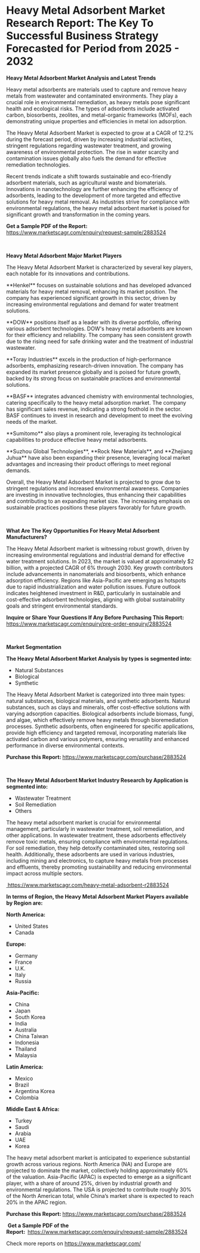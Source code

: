 <p><h1>Heavy Metal Adsorbent Market Research Report: The Key To Successful Business Strategy Forecasted for Period from 2025 - 2032</h1></p><p><strong>Heavy Metal Adsorbent Market Analysis and Latest Trends</strong></p>
<p><p>Heavy metal adsorbents are materials used to capture and remove heavy metals from wastewater and contaminated environments. They play a crucial role in environmental remediation, as heavy metals pose significant health and ecological risks. The types of adsorbents include activated carbon, biosorbents, zeolites, and metal-organic frameworks (MOFs), each demonstrating unique properties and efficiencies in metal ion adsorption.</p><p>The Heavy Metal Adsorbent Market is expected to grow at a CAGR of 12.2% during the forecast period, driven by increasing industrial activities, stringent regulations regarding wastewater treatment, and growing awareness of environmental protection. The rise in water scarcity and contamination issues globally also fuels the demand for effective remediation technologies. </p><p>Recent trends indicate a shift towards sustainable and eco-friendly adsorbent materials, such as agricultural waste and biomaterials. Innovations in nanotechnology are further enhancing the efficiency of adsorbents, leading to the development of more targeted and effective solutions for heavy metal removal. As industries strive for compliance with environmental regulations, the heavy metal adsorbent market is poised for significant growth and transformation in the coming years.</p></p>
<p><strong>Get a Sample PDF of the Report:&nbsp;</strong> <a href="https://www.marketscagr.com/enquiry/request-sample/2883524?utm_campaign=3249&utm_medium=2&utm_source=Github&utm_content=ia&utm_term=13032025&utm_id=heavy-metal-adsorbent">https://www.marketscagr.com/enquiry/request-sample/2883524</a></p>
<p>&nbsp;</p>
<p><strong>Heavy Metal Adsorbent Major Market Players</strong></p>
<p><p>The Heavy Metal Adsorbent Market is characterized by several key players, each notable for its innovations and contributions. </p><p>**Henkel** focuses on sustainable solutions and has developed advanced materials for heavy metal removal, enhancing its market position. The company has experienced significant growth in this sector, driven by increasing environmental regulations and demand for water treatment solutions.</p><p>**DOW** positions itself as a leader with its diverse portfolio, offering various adsorbent technologies. DOW's heavy metal adsorbents are known for their efficiency and reliability. The company has seen consistent growth due to the rising need for safe drinking water and the treatment of industrial wastewater.</p><p>**Toray Industries** excels in the production of high-performance adsorbents, emphasizing research-driven innovation. The company has expanded its market presence globally and is poised for future growth, backed by its strong focus on sustainable practices and environmental solutions.</p><p>**BASF** integrates advanced chemistry with environmental technologies, catering specifically to the heavy metal adsorption market. The company has significant sales revenue, indicating a strong foothold in the sector. BASF continues to invest in research and development to meet the evolving needs of the market.</p><p>**Sumitomo** also plays a prominent role, leveraging its technological capabilities to produce effective heavy metal adsorbents. </p><p>**Suzhou Global Technologies**, **Rock New Materials**, and **Zhejiang Juhua** have also been expanding their presence, leveraging local market advantages and increasing their product offerings to meet regional demands.</p><p>Overall, the Heavy Metal Adsorbent Market is projected to grow due to stringent regulations and increased environmental awareness. Companies are investing in innovative technologies, thus enhancing their capabilities and contributing to an expanding market size. The increasing emphasis on sustainable practices positions these players favorably for future growth.</p></p>
<p>&nbsp;</p>
<p><strong>What Are The Key Opportunities For Heavy Metal Adsorbent Manufacturers?</strong></p>
<p><p>The Heavy Metal Adsorbent market is witnessing robust growth, driven by increasing environmental regulations and industrial demand for effective water treatment solutions. In 2023, the market is valued at approximately $2 billion, with a projected CAGR of 6% through 2030. Key growth contributors include advancements in nanomaterials and biosorbents, which enhance adsorption efficiency. Regions like Asia-Pacific are emerging as hotspots due to rapid industrialization and water pollution issues. Future outlook indicates heightened investment in R&D, particularly in sustainable and cost-effective adsorbent technologies, aligning with global sustainability goals and stringent environmental standards.</p></p>
<p><strong>Inquire or Share Your Questions If Any Before Purchasing This Report:</strong> <a href="https://www.marketscagr.com/enquiry/pre-order-enquiry/2883524?utm_campaign=3249&utm_medium=2&utm_source=Github&utm_content=ia&utm_term=13032025&utm_id=heavy-metal-adsorbent">https://www.marketscagr.com/enquiry/pre-order-enquiry/2883524</a></p>
<p>&nbsp;</p>
<p><strong>Market Segmentation</strong></p>
<p><strong>The Heavy Metal Adsorbent Market Analysis by types is segmented into:</strong></p>
<p><ul><li>Natural Substances</li><li>Biological</li><li>Synthetic</li></ul></p>
<p><p>The Heavy Metal Adsorbent Market is categorized into three main types: natural substances, biological materials, and synthetic adsorbents. Natural substances, such as clays and minerals, offer cost-effective solutions with varying adsorption capacities. Biological adsorbents include biomass, fungi, and algae, which effectively remove heavy metals through bioremediation processes. Synthetic adsorbents, often engineered for specific applications, provide high efficiency and targeted removal, incorporating materials like activated carbon and various polymers, ensuring versatility and enhanced performance in diverse environmental contexts.</p></p>
<p><strong>Purchase this Report:&nbsp;</strong><a href="https://www.marketscagr.com/purchase/2883524?utm_campaign=3249&utm_medium=2&utm_source=Github&utm_content=ia&utm_term=13032025&utm_id=heavy-metal-adsorbent">https://www.marketscagr.com/purchase/2883524</a></p>
<p>&nbsp;</p>
<p><strong>The Heavy Metal Adsorbent Market Industry Research by Application is segmented into:</strong></p>
<p><ul><li>Wastewater Treatment</li><li>Soil Remediation</li><li>Others</li></ul></p>
<p><p>The heavy metal adsorbent market is crucial for environmental management, particularly in wastewater treatment, soil remediation, and other applications. In wastewater treatment, these adsorbents effectively remove toxic metals, ensuring compliance with environmental regulations. For soil remediation, they help detoxify contaminated sites, restoring soil health. Additionally, these adsorbents are used in various industries, including mining and electronics, to capture heavy metals from processes and effluents, thereby promoting sustainability and reducing environmental impact across multiple sectors.</p></p>
<p><a href="https://www.marketscagr.com/heavy-metal-adsorbent-r2883524?utm_campaign=3249&utm_medium=2&utm_source=Github&utm_content=ia&utm_term=13032025&utm_id=heavy-metal-adsorbent">&nbsp;https://www.marketscagr.com/heavy-metal-adsorbent-r2883524</a></p>
<p><strong>In terms of Region, the Heavy Metal Adsorbent Market Players available by Region are:</strong></p>
<p>
    <p> <strong> North America: </strong>
        <ul>
            <li>United States</li>
            <li>Canada</li>
        </ul>
        </p> 
    <p> <strong> Europe: </strong>
        <ul>
            <li>Germany</li>
            <li>France</li>
            <li>U.K.</li>
            <li>Italy</li>
            <li>Russia</li>
        </ul>
        </p> 
    <p> <strong> Asia-Pacific: </strong>
        <ul>
            <li>China</li>
            <li>Japan</li>
            <li>South Korea</li>
            <li>India</li>
            <li>Australia</li>
            <li>China Taiwan</li>
            <li>Indonesia</li>
            <li>Thailand</li>
            <li>Malaysia</li>
        </ul>
        </p> 
    <p> <strong> Latin America: </strong>
        <ul>
            <li>Mexico</li>
            <li>Brazil</li>
            <li>Argentina Korea</li>
            <li>Colombia</li>
        </ul>
        </p> 
    <p> <strong> Middle East & Africa: </strong>
        <ul>
            <li>Turkey</li>
            <li>Saudi</li>
            <li>Arabia</li>
            <li>UAE</li>
            <li>Korea</li>
        </ul>
    </p>
    </p>
<p><p>The heavy metal adsorbent market is anticipated to experience substantial growth across various regions. North America (NA) and Europe are projected to dominate the market, collectively holding approximately 60% of the valuation. Asia-Pacific (APAC) is expected to emerge as a significant player, with a share of around 25%, driven by industrial growth and environmental regulations. The USA is projected to contribute roughly 30% of the North American total, while China’s market share is expected to reach 20% in the APAC region.</p></p>
<p><strong>Purchase this Report: </strong><a href="https://www.marketscagr.com/purchase/2883524?utm_campaign=3249&utm_medium=2&utm_source=Github&utm_content=ia&utm_term=13032025&utm_id=heavy-metal-adsorbent">https://www.marketscagr.com/purchase/2883524</a></p>
<p>&nbsp;<strong>Get a Sample PDF of the Report:&nbsp;&nbsp;</strong><a href="https://www.marketscagr.com/enquiry/request-sample/2883524?utm_campaign=3249&utm_medium=2&utm_source=Github&utm_content=ia&utm_term=13032025&utm_id=heavy-metal-adsorbent">https://www.marketscagr.com/enquiry/request-sample/2883524</a></p>
<p><strong></strong></p>
<p>Check more reports on <a href="https://www.marketscagr.com/?utm_campaign=3249&utm_medium=2&utm_source=Github&utm_content=ia&utm_term=13032025&utm_id=heavy-metal-adsorbent">https://www.marketscagr.com/</a></p>